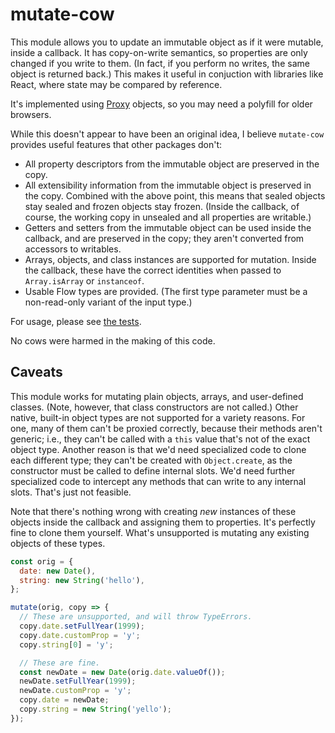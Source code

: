 # mutate-cow

This module allows you to update an immutable object as if it were mutable, inside a callback. It has copy-on-write semantics, so properties are only changed if you write to them. (In fact, if you perform no writes, the same object is returned back.) This makes it useful in conjuction with libraries like React, where state may be compared by reference.

It's implemented using [Proxy](https://developer.mozilla.org/en-US/docs/Web/JavaScript/Reference/Global_Objects/Proxy) objects, so you may need a polyfill for older browsers.

While this doesn't appear to have been an original idea, I believe `mutate-cow` provides useful features that other packages don't:

 * All property descriptors from the immutable object are preserved in the copy.
 * All extensibility information from the immutable object is preserved in the copy. Combined with the above point, this means that sealed objects stay sealed and frozen objects stay frozen. (Inside the callback, of course, the working copy in unsealed and all properties are writable.)
 * Getters and setters from the immutable object can be used inside the callback, and are preserved in the copy; they aren't converted from accessors to writables.
 * Arrays, objects, and class instances are supported for mutation. Inside the callback, these have the correct identities when passed to `Array.isArray` or `instanceof`.
 * Usable Flow types are provided. (The first type parameter must be a non-read-only variant of the input type.)

For usage, please see [the tests](test.mjs).

No cows were harmed in the making of this code.

## Caveats

This module works for mutating plain objects, arrays, and user-defined classes. (Note, however, that class constructors are not called.) Other native, built-in object types are not supported for a variety reasons. For one, many of them can't be proxied correctly, because their methods aren't generic; i.e., they can't be called with a `this` value that's not of the exact object type. Another reason is that we'd need specialized code to clone each different type; they can't be created with `Object.create`, as the constructor must be called to define internal slots. We'd need further specialized code to intercept any methods that can write to any internal slots. That's just not feasible.

Note that there's nothing wrong with creating *new* instances of these objects inside the callback and assigning them to properties. It's perfectly fine to clone them yourself. What's unsupported is mutating any existing objects of these types.

```JavaScript
const orig = {
  date: new Date(),
  string: new String('hello'),
};

mutate(orig, copy => {
  // These are unsupported, and will throw TypeErrors.
  copy.date.setFullYear(1999);
  copy.date.customProp = 'y';
  copy.string[0] = 'y';

  // These are fine.
  const newDate = new Date(orig.date.valueOf());
  newDate.setFullYear(1999);
  newDate.customProp = 'y';
  copy.date = newDate;
  copy.string = new String('yello');
});
